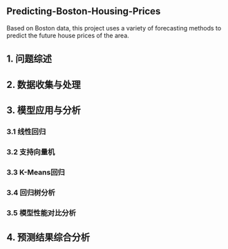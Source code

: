 ## Predicting-Boston-Housing-Prices
Based on Boston data, this project uses a variety of forecasting methods to predict the future house prices of the area.
## 1. 问题综述

## 2. 数据收集与处理

## 3. 模型应用与分析
### 3.1 线性回归

### 3.2 支持向量机

### 3.3 K-Means回归

### 3.4 回归树分析

### 3.5 模型性能对比分析

## 4. 预测结果综合分析
